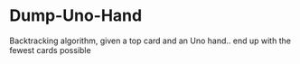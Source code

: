 # Dump-Uno-Hand
Backtracking algorithm, given a top card and an Uno hand.. end up with the fewest cards possible
